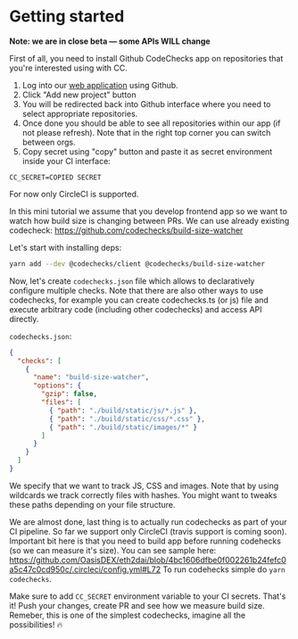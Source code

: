 # Getting started

**Note: we are in close beta — some APIs WILL change**

First of all, you need to install Github CodeChecks app on repositories that you're interested using
with CC.

1. Log into our [web application](https://app.codechecks.io/) using Github.
2. Click "Add new project" button
3. You will be redirected back into Github interface where you need to select appropriate
   repositories.
4. Once done you should be able to see all repositories within our app (if not please refresh). Note
   that in the right top corner you can switch between orgs.
5. Copy secret using "copy" button and paste it as secret environment inside your CI interface:

```
CC_SECRET=COPIED SECRET
```

For now only CircleCI is supported.

In this mini tutorial we assume that you develop frontend app so we want to watch how build size is
changing between PRs. We can use already existing codecheck:
https://github.com/codechecks/build-size-watcher

Let's start with installing deps:

```sh
yarn add --dev @codechecks/client @codechecks/build-size-watcher
```

Now, let's create `codechecks.json` file which allows to declaratively configure multiple checks.
Note that there are also other ways to use codechecks, for example you can create codechecks.ts (or
js) file and execute arbitrary code (including other codechecks) and access API directly.

`codechecks.json`:

```json
{
  "checks": [
    {
      "name": "build-size-watcher",
      "options": {
        "gzip": false,
        "files": [
          { "path": "./build/static/js/*.js" },
          { "path": "./build/static/css/*.css" },
          { "path": "./build/static/images/*" }
        ]
      }
    }
  ]
}
```

We specify that we want to track JS, CSS and images. Note that by using wildcards we track correctly
files with hashes. You might want to tweaks these paths depending on your file structure.

We are almost done, last thing is to actually run codechecks as part of your CI pipeline. So far we
support only CircleCI (travis support is coming soon). Important bit here is that you need to build
app before running codehecks (so we can measure it's size). You can see sample here:
https://github.com/OasisDEX/eth2dai/blob/4bc1606dfbe0f002261b24fefc0a5c47c0cd950c/.circleci/config.yml#L72
To run codehecks simple do `yarn codechecks`.

Make sure to add `CC_SECRET` environment variable to your CI secrets. That's it! Push your changes,
create PR and see how we measure build size. Remeber, this is one of the simplest codechecks,
imagine all the possibilities! 🔥
